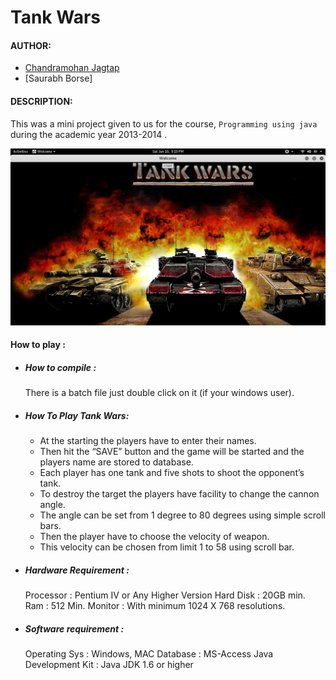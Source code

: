 # Tank Wars

#### AUTHOR:

- [Chandramohan Jagtap](https://github.com/cmjagtap "Chandramohan's github profile")
- [Saurabh Borse] 

#### DESCRIPTION:
This was a mini project given to us for the course, `Programming using java`
during the academic year 2013-2014 .

![Screenshot](Screenshot.png)

#### How to play :

- ##### How to compile :
	
	There is a batch file just double click on it (if your windows user).

- ##### How To Play Tank Wars:
	
	- At the starting the players have to enter their names.
	- Then hit the “SAVE” button and the game will be started and the players name are stored to database.
	- Each player has one tank and five shots to shoot the opponent’s tank.
	- To destroy the target the players have facility to change the cannon angle.
	- The angle can be set from 1 degree to 80 degrees using simple scroll bars.
	- Then the player  have to choose the velocity of weapon.
	- This velocity can be chosen from limit 1 to 58 using scroll bar.

- ##### Hardware Requirement :

	Processor            : Pentium  IV or Any Higher Version
	Hard Disk            : 20GB min.
	Ram                  : 512 Min.
	Monitor              : With minimum 1024 X 768 resolutions.
                 
- #####  Software requirement :

	Operating Sys        : Windows, MAC
	Database             : MS-Access
	Java Development Kit : Java JDK 1.6 or higher


